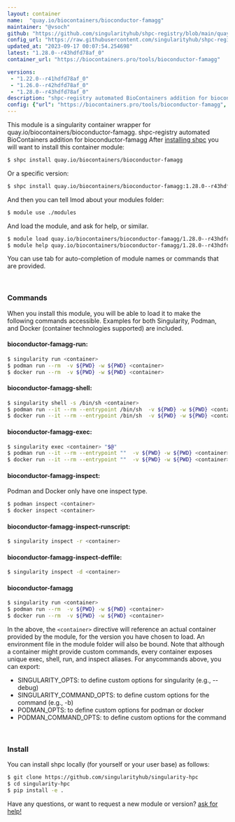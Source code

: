 ```yaml
---
layout: container
name:  "quay.io/biocontainers/bioconductor-famagg"
maintainer: "@vsoch"
github: "https://github.com/singularityhub/shpc-registry/blob/main/quay.io/biocontainers/bioconductor-famagg/container.yaml"
config_url: "https://raw.githubusercontent.com/singularityhub/shpc-registry/main/quay.io/biocontainers/bioconductor-famagg/container.yaml"
updated_at: "2023-09-17 00:07:54.254698"
latest: "1.28.0--r43hdfd78af_0"
container_url: "https://biocontainers.pro/tools/bioconductor-famagg"

versions:
 - "1.22.0--r41hdfd78af_0"
 - "1.26.0--r42hdfd78af_0"
 - "1.28.0--r43hdfd78af_0"
description: "shpc-registry automated BioContainers addition for bioconductor-famagg"
config: {"url": "https://biocontainers.pro/tools/bioconductor-famagg", "maintainer": "@vsoch", "description": "shpc-registry automated BioContainers addition for bioconductor-famagg", "latest": {"1.28.0--r43hdfd78af_0": "sha256:5ffcec56eb9651d952d5d19a3b6cc50e843268b29ec970a3a6e978883acdcf01"}, "tags": {"1.22.0--r41hdfd78af_0": "sha256:3554603d9e140e769e8ceb4a85fd1d0a4dbab7111c8e976e871806bca3bae343", "1.26.0--r42hdfd78af_0": "sha256:3116341805ec0c24f3b08193e2beb2d457ac11e678412b4456f956feb72b401e", "1.28.0--r43hdfd78af_0": "sha256:5ffcec56eb9651d952d5d19a3b6cc50e843268b29ec970a3a6e978883acdcf01"}, "docker": "quay.io/biocontainers/bioconductor-famagg"}
---
```


This module is a singularity container wrapper for quay.io/biocontainers/bioconductor-famagg.
shpc-registry automated BioContainers addition for bioconductor-famagg
After [installing shpc](#install) you will want to install this container module:


```bash
$ shpc install quay.io/biocontainers/bioconductor-famagg
```

Or a specific version:

```bash
$ shpc install quay.io/biocontainers/bioconductor-famagg:1.28.0--r43hdfd78af_0
```

And then you can tell lmod about your modules folder:

```bash
$ module use ./modules
```

And load the module, and ask for help, or similar.

```bash
$ module load quay.io/biocontainers/bioconductor-famagg/1.28.0--r43hdfd78af_0
$ module help quay.io/biocontainers/bioconductor-famagg/1.28.0--r43hdfd78af_0
```

You can use tab for auto-completion of module names or commands that are provided.

<br>

### Commands

When you install this module, you will be able to load it to make the following commands accessible.
Examples for both Singularity, Podman, and Docker (container technologies supported) are included.

#### bioconductor-famagg-run:

```bash
$ singularity run <container>
$ podman run --rm  -v ${PWD} -w ${PWD} <container>
$ docker run --rm  -v ${PWD} -w ${PWD} <container>
```

#### bioconductor-famagg-shell:

```bash
$ singularity shell -s /bin/sh <container>
$ podman run --it --rm --entrypoint /bin/sh  -v ${PWD} -w ${PWD} <container>
$ docker run --it --rm --entrypoint /bin/sh  -v ${PWD} -w ${PWD} <container>
```

#### bioconductor-famagg-exec:

```bash
$ singularity exec <container> "$@"
$ podman run --it --rm --entrypoint ""  -v ${PWD} -w ${PWD} <container> "$@"
$ docker run --it --rm --entrypoint ""  -v ${PWD} -w ${PWD} <container> "$@"
```

#### bioconductor-famagg-inspect:

Podman and Docker only have one inspect type.

```bash
$ podman inspect <container>
$ docker inspect <container>
```

#### bioconductor-famagg-inspect-runscript:

```bash
$ singularity inspect -r <container>
```

#### bioconductor-famagg-inspect-deffile:

```bash
$ singularity inspect -d <container>
```



#### bioconductor-famagg

```bash
$ singularity run <container>
$ podman run --rm  -v ${PWD} -w ${PWD} <container>
$ docker run --rm  -v ${PWD} -w ${PWD} <container>
```


In the above, the `<container>` directive will reference an actual container provided
by the module, for the version you have chosen to load. An environment file in the
module folder will also be bound. Note that although a container
might provide custom commands, every container exposes unique exec, shell, run, and
inspect aliases. For anycommands above, you can export:

 - SINGULARITY_OPTS: to define custom options for singularity (e.g., --debug)
 - SINGULARITY_COMMAND_OPTS: to define custom options for the command (e.g., -b)
 - PODMAN_OPTS: to define custom options for podman or docker
 - PODMAN_COMMAND_OPTS: to define custom options for the command

<br>

### Install

You can install shpc locally (for yourself or your user base) as follows:

```bash
$ git clone https://github.com/singularityhub/singularity-hpc
$ cd singularity-hpc
$ pip install -e .
```

Have any questions, or want to request a new module or version? [ask for help!](https://github.com/singularityhub/singularity-hpc/issues)